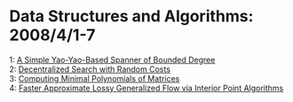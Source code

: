 # Data Structures and Algorithms: 2008/4/1-7  
1: [A Simple Yao-Yao-Based Spanner of Bounded Degree](https://doi.org/10.48550/arXiv.0802.4325)  
2: [Decentralized Search with Random Costs](https://doi.org/10.48550/arXiv.0804.0577)  
3: [Computing Minimal Polynomials of Matrices](https://doi.org/10.48550/arXiv.0705.0933)  
4: [Faster Approximate Lossy Generalized Flow via Interior Point Algorithms](https://doi.org/10.48550/arXiv.0803.0988)  
